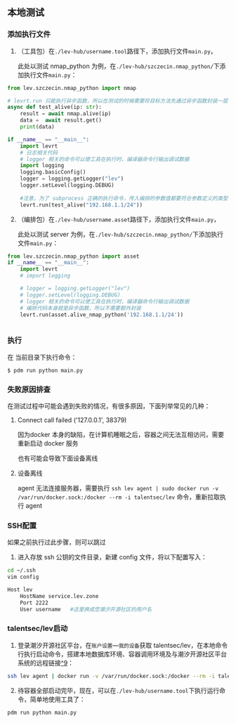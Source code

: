 ## 本地测试

### 添加执行文件

1. （工具包）在`./lev-hub/username.tool`路径下，添加执行文件`main.py`，

   此处以测试 nmap_python 为例，在`./lev-hub/szczecin.nmap_python/`下添加执行文件`main.py`：

```python
from lev.szczecin.nmap_python import nmap

# levrt.run 只能执行异步函数，所以在测试的时候需要将目标方法先通过异步函数封装一层
async def test_alive(ip: str):
    result = await nmap.alive(ip)
    data =  await result.get()
    print(data)

if __name__ == "__main__":
    import levrt
    # 日志相关代码
    # logger 相关的命令可以使工具在执行时，编译器命令行输出调试数据
    import logging
    logging.basicConfig()
    logger = logging.getLogger("lev")
    logger.setLevel(logging.DEBUG)
    
    #注意，为了 subprocess 正确的执行命令，传入编排的参数值都要符合参数定义的类型
    levrt.run(test_alive("192.168.1.1/24"))
```

2. （编排包）在`./lev-hub/username.asset`路径下，添加执行文件`main.py`，

   此处以测试 server 为例，在`./lev-hub/szczecin.nmap_python/`下添加执行文件`main.py`：

```python
from lev.szczecin.nmap_python import asset
if __name__ == "__main__":
    import levrt
    # import logging

    # logger = logging.getLogger("lev")
    # logger.setLevel(logging.DEBUG)
    # logger 相关的命令可以使工具在执行时，编译器命令行输出调试数据
    # 编排代码本身就是异步函数，所以不需要额外封装
    levrt.run(asset.alive_nmap_python('192.168.1.1/24'))
    
```

### 执行

在 当前目录下执行命令：

```shell
$ pdm run python main.py
```



### 失败原因排查

在测试过程中可能会遇到失败的情况，有很多原因，下面列举常见的几种：

1. Connect call failed ('127.0.0.1', 38379)

   因为docker 本身的缺陷，在计算机睡眠之后，容器之间无法互相访问，需要重新启动 docker 服务

   也有可能会导致下面设备离线

2. 设备离线

   agent 无法连接服务器，需要执行 `ssh lev agent | sudo docker run -v /var/run/docker.sock:/docker --rm -i talentsec/lev` 命令，重新拉取执行 agent

### SSH配置

如果之前执行过此步骤，则可以跳过

1. 进入存放 ssh 公钥的文件目录，新建 config 文件，将以下配置写入：

```bash
cd ~/.ssh
vim config

Host lev
    HostName service.lev.zone
    Port 2222
    User username	#这里换成您潮汐开源社区的用户名
```



### talentsec/lev启动

1. 登录潮汐开源社区平台，在`账户设置`—`我的设备`获取 talentsec/lev，在本地命令行执行启动命令，搭建本地数据库环境、容器调用环境及与潮汐开源社区平台系统的远程链接[^9](#talentsec/lev启用了哪些配置？)：

```bash
ssh lev agent | docker run -v /var/run/docker.sock:/docker --rm -i talentsec/lev
```

2. 待容器全部启动完毕，现在，可以在`./lev-hub/username.tool`下执行运行命令，简单地使用工具了：

```bash
pdm run python main.py
```

